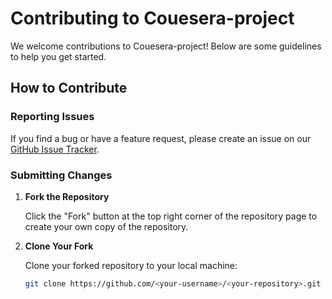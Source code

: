 # Contributing to Couesera-project

We welcome contributions to Couesera-project! Below are some guidelines to help you get started.

## How to Contribute

### Reporting Issues

If you find a bug or have a feature request, please create an issue on our [GitHub Issue Tracker](https://github.com/<dharanija2003>/<Coursera-project>/issues).

### Submitting Changes

1. **Fork the Repository**

   Click the "Fork" button at the top right corner of the repository page to create your own copy of the repository.

2. **Clone Your Fork**

   Clone your forked repository to your local machine:
   ```bash
   git clone https://github.com/<your-username>/<your-repository>.git
